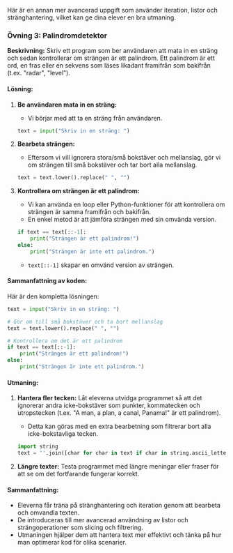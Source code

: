 
Här är en annan mer avancerad uppgift som använder iteration, listor och stränghantering, vilket kan ge dina elever en bra utmaning.

### Övning 3: Palindromdetektor
**Beskrivning:** Skriv ett program som ber användaren att mata in en sträng och sedan kontrollerar om strängen är ett palindrom. Ett palindrom är ett ord, en fras eller en sekvens som läses likadant framifrån som bakifrån (t.ex. "radar", "level").

#### Lösning:

1. **Be användaren mata in en sträng:**
   - Vi börjar med att ta en sträng från användaren.
   ```python
   text = input("Skriv in en sträng: ")
   ```

2. **Bearbeta strängen:**
   - Eftersom vi vill ignorera stora/små bokstäver och mellanslag, gör vi om strängen till små bokstäver och tar bort alla mellanslag.
   ```python
   text = text.lower().replace(" ", "")
   ```

3. **Kontrollera om strängen är ett palindrom:**
   - Vi kan använda en loop eller Python-funktioner för att kontrollera om strängen är samma framifrån och bakifrån.
   - En enkel metod är att jämföra strängen med sin omvända version.
   ```python
   if text == text[::-1]:
       print("Strängen är ett palindrom!")
   else:
       print("Strängen är inte ett palindrom.")
   ```

   - `text[::-1]` skapar en omvänd version av strängen.

#### Sammanfattning av koden:
Här är den kompletta lösningen:
```python
text = input("Skriv in en sträng: ")

# Gör om till små bokstäver och ta bort mellanslag
text = text.lower().replace(" ", "")

# Kontrollera om det är ett palindrom
if text == text[::-1]:
    print("Strängen är ett palindrom!")
else:
    print("Strängen är inte ett palindrom.")
```

#### Utmaning:
1. **Hantera fler tecken:** Låt eleverna utvidga programmet så att det ignorerar andra icke-bokstäver som punkter, kommatecken och utropstecken (t.ex. "A man, a plan, a canal, Panama!" är ett palindrom).
   - Detta kan göras med en extra bearbetning som filtrerar bort alla icke-bokstavliga tecken.
   ```python
   import string
   text = ''.join([char for char in text if char in string.ascii_letters])
   ```

2. **Längre texter:** Testa programmet med längre meningar eller fraser för att se om det fortfarande fungerar korrekt.

#### Sammanfattning:
- Eleverna får träna på stränghantering och iteration genom att bearbeta och omvandla texten.
- De introduceras till mer avancerad användning av listor och strängoperationer som slicing och filtrering.
- Utmaningen hjälper dem att hantera text mer effektivt och tänka på hur man optimerar kod för olika scenarier.